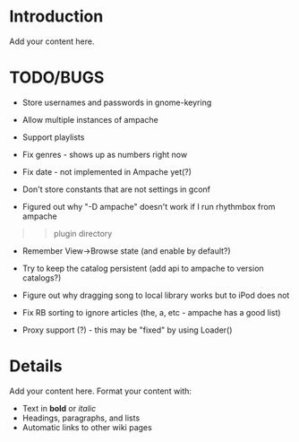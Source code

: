 # Introduction #

Add your content here.

# TODO/BUGS #

  * Store usernames and passwords in gnome-keyring
  * Allow multiple instances of ampache
  * Support playlists

  * Fix genres - shows up as numbers right now
  * Fix date - not implemented in Ampache yet(?)

  * Don't store constants that are not settings in gconf

  * Figured out why "-D ampache" doesn't work if I run rhythmbox from ampache
> > plugin directory

  * Remember View->Browse state (and enable by default?)

  * Try to keep the catalog persistent (add api to ampache to version catalogs?)

  * Figure out why dragging song to local library works but to iPod does not

  * Fix RB sorting to ignore articles (the, a, etc - ampache has a good list)

  * Proxy support (?) - this may be "fixed" by using Loader()

# Details #

Add your content here.  Format your content with:
  * Text in **bold** or _italic_
  * Headings, paragraphs, and lists
  * Automatic links to other wiki pages